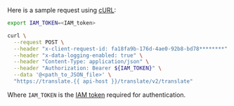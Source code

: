Here is a sample request using [cURL](https://curl.haxx.se):

```bash
export IAM_TOKEN=<IAM_token>

curl \
  --request POST \
  --header "x-client-request-id: fa18fa9b-176d-4ae0-92b8-bd78********" \
  --header "x-data-logging-enabled: true" \
  --header "Content-Type: application/json" \
  --header "Authorization: Bearer ${IAM_TOKEN}" \
  --data '@<path_to_JSON_file>' \
  "https://translate.{{ api-host }}/translate/v2/translate"
```
Where `IAM_TOKEN` is the [IAM token](../../iam/operations/iam-token/create.md) required for authentication.